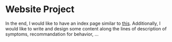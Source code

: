 # Website Project
In the end, I would like to have an index page similar to [this](https://covid-19.openmedical.de/).
Additionally, I would like to write and design some content along the lines of description of symptoms, recommandation for behavior, ...
